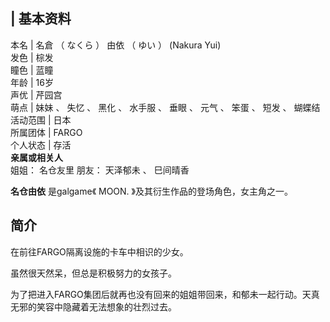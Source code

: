 |  **基本资料**  
---  
本名  |  名倉  （  なくら  ）  由依  （  ゆい  ）  (Nakura Yui)   
发色  |  棕发   
瞳色  |  蓝瞳   
年龄  |  16岁   
声优  |  芹园宫   
萌点  |  妹妹  、  失忆  、  黑化  、  水手服  、  垂眼  、  元气  、  笨蛋  、  短发  、  蝴蝶结   
活动范围  |  日本   
所属团体  |  FARGO   
个人状态  |  存活   
**亲属或相关人**  
姐姐：  名仓友里  朋友：  天泽郁未  、  巳间晴香  
  
**名仓由依** 是galgame《  MOON.  》及其衍生作品的登场角色，女主角之一。

##  简介

在前往FARGO隔离设施的卡车中相识的少女。

虽然很天然呆，但总是积极努力的女孩子。

为了把进入FARGO集团后就再也没有回来的姐姐带回来，和郁未一起行动。天真无邪的笑容中隐藏着无法想象的壮烈过去。

